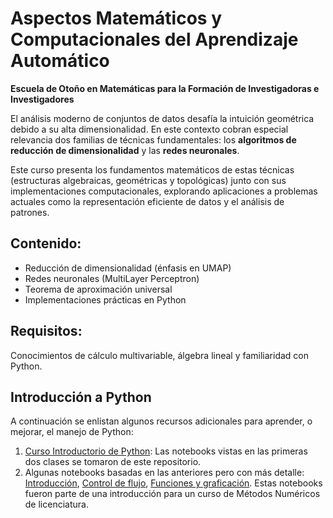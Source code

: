 # Aspectos Matemáticos y Computacionales del Aprendizaje Automático
**Escuela de Otoño en Matemáticas para la Formación de Investigadoras e Investigadores**

El análisis moderno de conjuntos de datos desafía la intuición geométrica debido a su alta dimensionalidad. En este contexto cobran especial relevancia dos familias de técnicas fundamentales: los **algoritmos de reducción de dimensionalidad** y las **redes neuronales**. 

Este curso presenta los fundamentos matemáticos de estas técnicas (estructuras algebraicas, geométricas y topológicas) junto con sus implementaciones computacionales, explorando aplicaciones a problemas actuales como la representación eficiente de datos y el análisis de patrones.

## Contenido:
- Reducción de dimensionalidad (énfasis en UMAP)
- Redes neuronales (MultiLayer Perceptron)
- Teorema de aproximación universal
- Implementaciones prácticas en Python

## Requisitos: 
Conocimientos de cálculo multivariable, álgebra lineal y familiaridad con Python.

## Introducción a Python

A continuación se enlistan algunos recursos adicionales para aprender, o mejorar, el manejo de Python:

1. [Curso Introductorio de Python](https://github.com/gmauricio-toledo/Curso-Python-2023): Las notebooks vistas en las primeras dos clases se tomaron de este repositorio.
2. Algunas notebooks basadas en las anteriores pero con más detalle: [Introducción](https://github.com/gmauricio-toledo/MetodosNumericos/blob/main/00-Introducción.ipynb), [Control de flujo](https://github.com/gmauricio-toledo/MetodosNumericos/blob/main/01-Flujo.ipynb), [Funciones y graficación](https://github.com/gmauricio-toledo/MetodosNumericos/blob/main/02-Funciones_Graficacion.ipynb). Estas notebooks fueron parte de una introducción para un curso de Métodos Numéricos de licenciatura.
